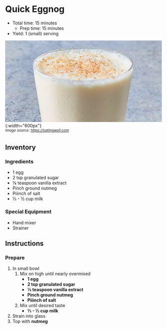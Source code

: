 # Quick Eggnog

- Total time: 15 minutes
    - Prep time: 15 minutes
- Yield: 1 (small) serving

![](./hero.jpg){:width="600px"}
<br />
_<sup>Image source: <https://eatingwell.com></sup>_

## Inventory

### Ingredients


- 1 egg
- 2 tsp granulated sugar
- ⅛ teaspoon vanilla extract
- Pinch ground nutmeg
- Piiinch of salt
- ⅓ - ½ cup milk


### Special Equipment

- Hand mixer
- Strainer

## Instructions

### Prepare

1. In small bowl
    1. Mix on high until nearly overmixed
        - **1 egg**
        - **2 tsp granulated sugar**
        - **⅛ teaspoon vanilla extract**
        - **Pinch ground nutmeg**
        - **Piiinch of salt**
    1. Mix until desired taste
        - **⅓ - ½ cup milk**
1. Strain into glass
1. Top with **nutmeg**
